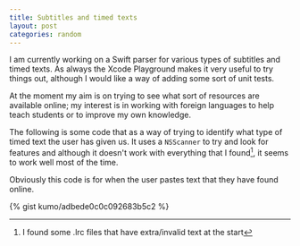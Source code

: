 ```yaml
---
title: Subtitles and timed texts
layout: post
categories: random
---
```

I am currently working on a Swift parser for various types of subtitles and timed texts. As always the Xcode Playground makes it very useful to try things out, although I would like a way of adding some sort of unit tests.

At the moment my aim is on trying to see what sort of resources are available online; my interest is in working with foreign languages to help teach students or to improve my own knowledge.

The following is some code that as a way of trying to identify what type of timed text the user has given us. It uses a `NSScanner` to try and look for features and although it doesn't work with everything that I found[^lrc], it seems to work well most of the time.

Obviously this code is for when the user pastes text that they have found online.

{% gist kumo/adbede0c0c092683b5c2 %}

[^lrc]: I found some .lrc files that have extra/invalid text at the start
